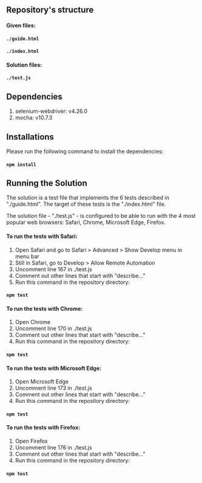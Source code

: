 ## Repository's structure
#### Given files: 
#### `./guide.html`
#### `./index.html`

#### Solution files:
#### `./test.js`

## Dependencies
1. selenium-webdriver: v4.26.0
2. mocha: v10.7.3

## Installations
Please run the following command to install the dependencies:
#### `npm install`

## Running the Solution
The solution is a test file that implements the 6 tests described in "./guide.html". The target of these tests is the "./index.html" file.

The solution file - "./test.js" - is configured to be able to run with the 4 most popular web browsers: Safari, Chrome, Microsoft Edge, Firefox.

#### To run the tests with Safari:
1. Open Safari and go to Safari > Advanced > Show Develop menu in menu bar
2. Still in Safari, go to Develop > Allow Remote Automation
3. Uncomment line 167 in ./test.js
4. Comment out other lines that start with "describe..."
5. Run this command in the repository directory:
#### `npm test`

#### To run the tests with Chrome:
1. Open Chrome
2. Uncomment line 170 in ./test.js
3. Comment out other lines that start with "describe..."
4. Run this command in the repository directory:
#### `npm test`

#### To run the tests with Microsoft Edge:
1. Open Microsoft Edge
2. Uncomment line 173 in ./test.js
3. Comment out other lines that start with "describe..."
4. Run this command in the repository directory:
#### `npm test`

#### To run the tests with Firefox:
1. Open Firefox
2. Uncomment line 176 in ./test.js
3. Comment out other lines that start with "describe..."
4. Run this command in the repository directory:
#### `npm test`
